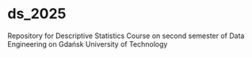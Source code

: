 # ds_2025

Repository for Descriptive Statistics Course on second semester of Data Engineering on Gdańsk University of Technology

